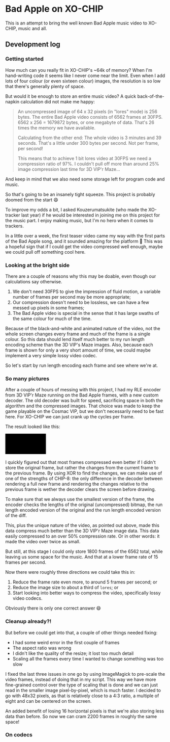 # Bad Apple on XO-CHIP

This is an attempt to bring the well known Bad Apple music video to XO-CHIP,
music and all.

## Development log

### Getting started

How much can you really fit in XO-CHIP's ~64k of memory? When I'm hand-writing
code it seems like I never come near the limit. Even when I add lots of four
colour (or even sixteen colour) images, the resolution is so low that there's
generally plenty of space.

But would it be enough to store an entire music video? A quick
back-of-the-napkin calculation did not make me happy:

> An uncompressed image of 64 x 32 pixels (in "lores" mode) is 256 bytes. The
> entire Bad Apple video consists of 6562 frames at 30FPS. 6562 x 256 = 1679872
> bytes, or one megabyte of data. That's 26 times the memory we have available.
>
> Calculating from the other end: The whole video is 3 minutes and 39 seconds.
> That's a little under 300 bytes per second. Not per frame, per second!
>
> This means that to achieve 1 bit lores video at 30FPS we need a compression
> ratio of 97%. I couldn't pull off more than around 25% image compression last
> time for 3D VIP'r Maze...

And keep in mind that we also need some storage left for program code and music.

So that's going to be an insanely tight squeeze. This project is probably doomed
from the start 😄

To improve my odds a bit, I asked Kouzerumatsukite (who made the XO-tracker last
year) if he would be interested in joining me on this project for the music
part. I enjoy making music, but I'm no hero when it comes to trackers.

In a little over a week, the first teaser video came my way with the first parts
of the Bad Apple song, and it sounded amazing for the platform 🎉 This was a
hopeful sign that if I could get the video compressed well enough, maybe we
could pull off something cool here.

### Looking at the bright side

There are a couple of reasons why this may be doable, even though our
calculations say otherwise.

1. We don't need 30FPS to give the impression of fluid motion, a variable number
   of frames per second may be more appropriate;
2. Our compression doesn't need to be lossless, we can have a few messed up
   pixels in some frames;
3. The Bad Apple video is special in the sense that it has large swaths of the
   same colour for much of the time.

Because of the black-and-white and animated nature of the video, not the whole
screen changes every frame and much of the frame is a single colour. So this
data should lend itself much better to my run length encoding scheme than the
3D VIP's Maze images. Also, because each frame is shown for only a very short
amount of time, we could maybe implement a very simple lossy video codec.

So let's start by run length encoding each frame and see where we're at.

### So many pictures

After a couple of hours of messing with this project, I had my RLE encoder from
3D VIP'r Maze running on the Bad Apple frames, with a new custom decoder. The
old decoder was built for speed, sacrificing space in both the algorithm and the
compressed images. That choice was made to keep the game playable on the Cosmac
VIP, but we don't necessarily need to be fast here. For XO-CHIP we can just
crank up the cycles per frame.

The result looked like this:

![The first third of Bad Apple, without sound, running on XO-CHIP](./pictures/first-result.gif)

I quickly figured out that most frames compressed even better if I didn't store
the original frame, but rather the changes from the current frame to the
previous frame. By using XOR to find the changes, we can make use of one of the
strengths of CHIP-8: the only difference in the decoder between rendering a full
new frame and rendering the changes relative to the previous frame is wether the
decoder clears the screen before drawing.

To make sure that we always use the smallest version of the frame, the encoder
checks the lengths of the original (uncompressed) bitmap, the run length encoded
version of the original and the run length encoded version of the diff.

This, plus the unique nature of the video, as pointed out above, made this data
compress much better than the 3D VIP'r Maze image data. This data easily
compressed to an over 50% compression rate. Or in other words: it made the video
over twice as small.

But still, at this stage I could only store 1800 frames of the 6562 total, while
leaving us some space for the music. And that at a lower frame rate of 15 frames
per second.

Now there were roughly three directions we could take this in:
1. Reduce the frame rate even more, to around 5 frames per second; or
2. Reduce the image size to about a third of `lores`; or
3. Start looking into better ways to compress the video, specifically lossy
   video codecs.

Obviously there is only one correct answer 😄

### Cleanup already?!

But before we could get into that, a couple of other things needed fixing:

* I had some weird error in the first couple of frames
* The aspect ratio was wrong
* I didn't like the quality of the resize; it lost too much detail
* Scaling all the frames every time I wanted to change something was too slow

I fixed the last three issues in one go by using ImageMagick to pre-scale the
video frames, instead of doing that in my script. This way we have more
fine-grained control over the type of scaling that is done and we can just read
in the smaller image pixel-by-pixel, which is much faster. I decided to go with
48x32 pixels, as that is relatively close to a 4:3 ratio, a multiple of eight
and can be centered on the screen.

An added benefit of losing 16 horizontal pixels is that we're also storing less
data than before. So now we can cram 2200 frames in roughly the same space!

### On codecs
